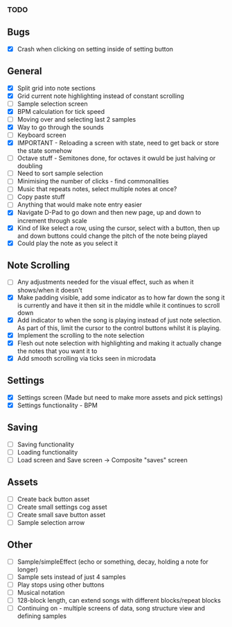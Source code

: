 ### TODO

## Bugs

-   [x] Crash when clicking on setting inside of setting button

## General

-   [x] Split grid into note sections
-   [x] Grid current note highlighting instead of constant scrolling
-   [ ] Sample selection screen
-   [x] BPM calculation for tick speed
-   [ ] Moving over and selecting last 2 samples
-   [x] Way to go through the sounds
-   [ ] Keyboard screen
-   [x] IMPORTANT - Reloading a screen with state, need to get back or store the state somehow
-   [ ] Octave stuff - Semitones done, for octaves it owuld be just halving or doubling
-   [ ] Need to sort sample selection
-   [ ] Minimising the number of clicks - find commonalities
-   [ ] Music that repeats notes, select multiple notes at once?
-   [ ] Copy paste stuff
-   [ ] Anything that would make note entry easier
-   [x] Navigate D-Pad to go down and then new page, up and down to increment through scale
-   [x] Kind of like select a row, using the cursor, select with a button, then up and down buttons could change the pitch of the note being played
-   [x] Could play the note as you select it

## Note Scrolling

-   [ ] Any adjustments needed for the visual effect, such as when it shows/when it doesn't
-   [x] Make padding visible, add some indicator as to how far down the song it is currently and have it then sit in the middle while it continues to scroll down
-   [x] Add indicator to when the song is playing instead of just note selection. As part of this, limit the cursor to the control buttons whilst it is playing.
-   [x] Implement the scrolling to the note selection
-   [x] Flesh out note selection with highlighting and making it actually change the notes that you want it to
-   [x] Add smooth scrolling via ticks seen in microdata

## Settings

-   [x] Settings screen (Made but need to make more assets and pick settings)
-   [x] Settings functionality - BPM

## Saving

-   [ ] Saving functionality
-   [ ] Loading functionality
-   [ ] Load screen and Save screen -> Composite "saves" screen

## Assets

-   [ ] Create back button asset
-   [ ] Create small settings cog asset
-   [ ] Create small save button asset
-   [ ] Sample selection arrow

## Other

-   [ ] Sample/simpleEffect (echo or something, decay, holding a note for longer)
-   [ ] Sample sets instead of just 4 samples
-   [ ] Play stops using other buttons
-   [ ] Musical notation
-   [ ] 128-block length, can extend songs with different blocks/repeat blocks
-   [ ] Continuing on - multiple screens of data, song structure view and defining samples

